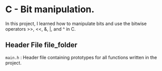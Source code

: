 # C - Bit manipulation.

 In this project, I learned how to manipulate bits and use the bitwise operators >>, <<, &, |,     and ^ in C.

## Header File file_folder
`main.h` : Header file containing prototypes for all functions written in the project.

